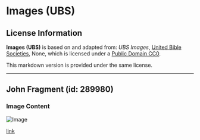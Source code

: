 # Images (UBS)

## License Information

**Images (UBS)** is based on and adapted from: _UBS Images_, [United Bible Societies](https://unitedbiblesocieties.org/), None, which is licensed under a [Public Domain CC0](https://creativecommons.org/public-domain/cc0/).

This markdown version is provided under the same license.



--------------------------------

## John Fragment (id: 289980)

### Image Content

![Image](https://cdn.aquifer.bible/aquifer-content/resources/Media/WEB-0558_john_fragment.jpg)

[link](https://cdn.aquifer.bible/aquifer-content/resources/Media/WEB-0558_john_fragment.jpg)


